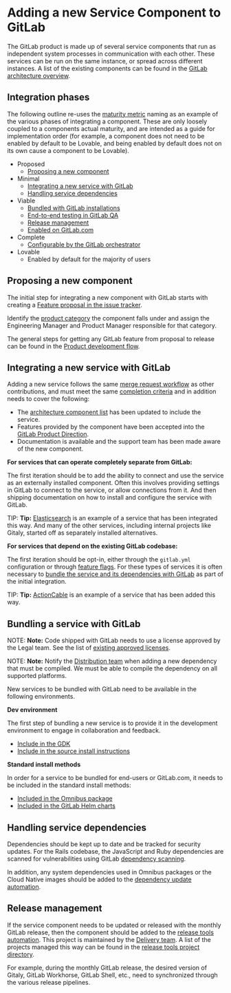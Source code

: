 # Adding a new Service Component to GitLab

The GitLab product is made up of several service components that run as independent system processes in communication with each other. These services can be run on the same instance, or spread across different instances. A list of the existing components can be found in the [GitLab architecture overview](architecture.md).

## Integration phases

The following outline re-uses the [maturity metric](https://about.gitlab.com/direction/maturity/) naming as an example of the various phases of integrating a component. These are only loosely coupled to a components actual maturity, and are intended as a guide for implementation order (for example, a component does not need to be enabled by default to be Lovable, and being enabled by default does not on its own cause a component to be Lovable).

- Proposed
  - [Proposing a new component](#proposing-a-new-component)
- Minimal
  - [Integrating a new service with GitLab](#integrating-a-new-service-with-gitlab)
  - [Handling service dependencies](#handling-service-dependencies)
- Viable
  - [Bundled with GitLab installations](#bundling-a-service-with-gitlab)
  - [End-to-end testing in GitLab QA](testing_guide/end_to_end/beginners_guide.md)
  - [Release management](#release-management)
  - [Enabled on GitLab.com](feature_flags/controls.md#enabling-a-feature-for-gitlabcom)
- Complete
  - [Configurable by the GitLab orchestrator](https://gitlab.com/gitlab-org/gitlab-orchestrator)
- Lovable
  - Enabled by default for the majority of users

## Proposing a new component

The initial step for integrating a new component with GitLab starts with creating a [Feature proposal in the issue tracker](https://gitlab.com/gitlab-org/gitlab/-/issues/new?issuable_template=Feature%20proposal).

Identify the [product category](https://about.gitlab.com/handbook/product/categories/) the component falls under and assign the Engineering Manager and Product Manager responsible for that category.

The general steps for getting any GitLab feature from proposal to release can be found in the [Product development flow](https://about.gitlab.com/handbook/product-development-flow/).

## Integrating a new service with GitLab

Adding a new service follows the same [merge request workflow](contributing/merge_request_workflow.md) as other contributions, and must meet the same [completion criteria](contributing/merge_request_workflow.md#definition-of-done) and in addition needs to cover the following:

- The [architecture component list](architecture.md#component-list) has been updated to include the service.
- Features provided by the component have been accepted into the [GitLab Product Direction](https://about.gitlab.com/direction/).
- Documentation is available and the support team has been made aware of the new component.

**For services that can operate completely separate from GitLab:**

The first iteration should be to add the ability to connect and use the service as an externally installed component. Often this involves providing settings in GitLab to connect to the service, or allow connections from it. And then shipping documentation on how to install and configure the service with GitLab.

TIP: **Tip:**
[Elasticsearch](../integration/elasticsearch.md#installing-elasticsearch) is an example of a service that has been integrated this way. And many of the other services, including internal projects like Gitaly, started off as separately installed alternatives.

**For services that depend on the existing GitLab codebase:**

The first iteration should be opt-in, either through the `gitlab.yml` configuration or through [feature flags](feature_flags/index.md). For these types of services it is often necessary to [bundle the service and its dependencies with GitLab](#bundling-a-service-with-gitlab) as part of the initial integration.

TIP: **Tip:**
[ActionCable](https://docs.gitlab.com/omnibus/settings/actioncable.html) is an example of a service that has been added this way.

## Bundling a service with GitLab

NOTE: **Note:**
Code shipped with GitLab needs to use a license approved by the Legal team. See the list of [existing approved licenses](https://about.gitlab.com/handbook/engineering/open-source/#using-open-source-libraries).

NOTE: **Note:**
Notify the [Distribution team](https://about.gitlab.com/handbook/engineering/development/enablement/distribution/) when adding a new dependency that must be compiled. We must be able to compile the dependency on all supported platforms.

New services to be bundled with GitLab need to be available in the following environments.

**Dev environment**

The first step of bundling a new service is to provide it in the development environment to engage in collaboration and feedback.

- [Include in the GDK](https://gitlab.com/gitlab-org/gitlab-development-kit)
- [Include in the source install instructions](../install/installation.md)

**Standard install methods**

In order for a service to be bundled for end-users or GitLab.com, it needs to be included in the standard install methods:

- [Included in the Omnibus package](https://gitlab.com/gitlab-org/omnibus-gitlab)
- [Included in the GitLab Helm charts](https://gitlab.com/gitlab-org/charts/gitlab)

## Handling service dependencies

Dependencies should be kept up to date and be tracked for security updates. For the Rails codebase, the JavaScript and Ruby dependencies are
scanned for vulnerabilities using GitLab [dependency scanning](../user/application_security/dependency_scanning/index.md).

In addition, any system dependencies used in Omnibus packages or the Cloud Native images should be added to the [dependency update automation](https://about.gitlab.com/handbook/engineering/development/enablement/distribution/maintenance/dependencies.io.html#adding-new-dependencies).

## Release management

If the service component needs to be updated or released with the monthly GitLab release, then the component should be added to the [release tools automation](https://gitlab.com/gitlab-org/release-tools). This project is maintained by the [Delivery team](https://about.gitlab.com/handbook/engineering/infrastructure/team/delivery/). A list of the projects managed this way can be found in the [release tools project directory](https://about.gitlab.com/handbook/engineering/infrastructure/team/delivery/).

For example, during the monthly GitLab release, the desired version of Gitaly, GitLab Workhorse, GitLab Shell, etc., need to synchronized through the various release pipelines.
